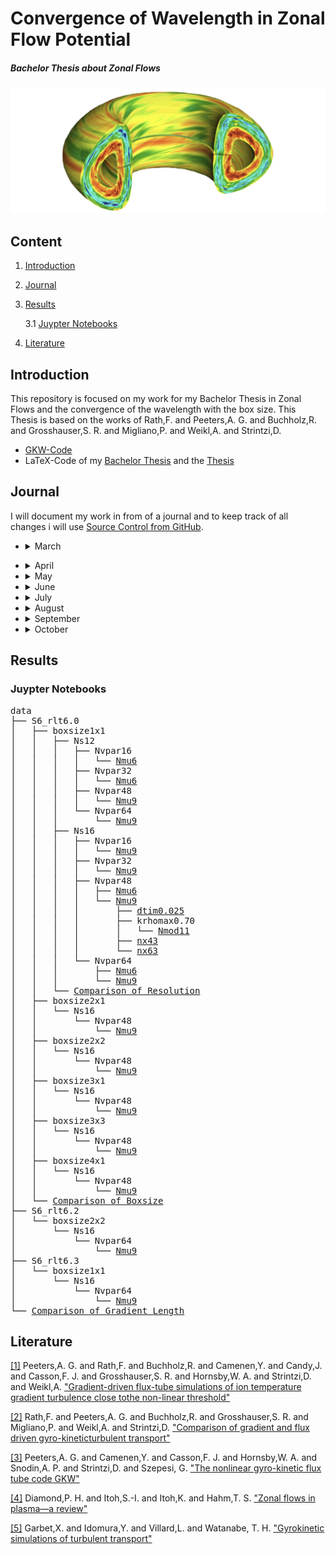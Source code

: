 # Convergence of Wavelength in Zonal Flow Potential

##### Bachelor Thesis about Zonal Flows

![alt text](/pictures/Zonal_Flow.PNG)



## Content

1. [Introduction](#introduction)
2. [Journal](#journal)
3. [Results](#results)

    3.1 [Juypter Notebooks](#juypter-notebooks)

4. [Literature](#literature)



## Introduction 
This repository is focused on my work for my Bachelor Thesis in Zonal Flows and the convergence of the wavelength with the box size. This Thesis is based on the works of Rath,F. and Peeters,A. G. and Buchholz,R. and Grosshauser,S. R. and Migliano,P. and Weikl,A. and Strintzi,D.

* [GKW-Code](https://bitbucket.org/gkw/gkw/wiki/Home)
* LaTeX-Code of my [Bachelor Thesis](/bachelorthesis) and the [Thesis](/bachelorthesis/ZonalFlow.pdf) 



## Journal
I will document my work in from of a journal and to keep track of all changes i will use [Source Control from GitHub](https://github.com/ManeLippert/Bachelorthesis-ZonalFlows/commits/main).

* <details><summary>March</summary>
  <p>

    * <details><summary>24.03.2022 &nbsp; Starting Meeting</summary>
      <p>
        
      # Starting Meeting
        
      #### Thursday 24.03.2022 from 14:00 to 14:25 with Florian Rath and Arthur Peeters

      ### Discussion how to begin the work for bachelor thesis:

      * Start with reproduction of result in [[1]](/literature/Peeters%2C%20Rath%2C%20Buchholz%20-%20Gradient-driven%20flux-tube%20simulations%20of%20ion%20temperature%20gradient%20turbulence%20close%20to%20the%20non-linear%20threshold%20(Paper%2C%202016).pdf) with help of [gkw](/gkw/)
      * Because of the long runtime of the code firstly we will look only in one direction in the velocity space
      * After that small steps in all directions for better understanding of the structure and to find a minimal resolution for the best results 
      * Furthermore increase box size and search for convergence of the wavelength in zonal flows
      * There will be interpretation needed to clarify simplification steps in code

      ### Thesis
      * Work in English or German > will do it in English
      * Continues writing is better than everything in the end
     
     </p>
     </details>

  </p>
  </details>

* <details><summary>April</summary>
  <p>

  * <details><summary>07.04.2022 &nbsp; Kurs "Schreiben einer MINT-Arbeit"</summary>
    </p>
    
    # Kurs "Schreiben einer MINT-Arbeit"

    #### Dienstag 07.04.2022 von 9:00 bis 15:00

    ## Inhalt
    * [Feststellung des Schreibtyps](#feststellung-des-schreibtyps)
    * [Störfaktorem](#störfaktoren)
    * [Phasen des Schreibprozesses](#phasen-des-schreibprozesses)
    * [Fragestellung/Forschungsfrage](#fragestellungforschungsfrage)
    * [Gliederung](#gliederung)
    * [Materialen](#materialen)
    * [Rohtext](#rohtext)
    * [Wissenschaftlicher Schreibstil](#wissenschaftlicher-schreibstil)
    * [Illustrationen](#illustrationen)
    * [Zitieren](#zitieren)
    * [Beleg im Text](#beleg-im-text)
    * [Methoden der Organisation und Planung](#methoden-zur-organisation-und-planung)

    ## Feststellung des Schreibtyps

    ![FragenSchreibtyp1](/pictures/HowToMINT/Schreibtypentest-1.png)
    ![FragenSchreibtyp2](/pictures/HowToMINT/Schreibtypentest-2.png)
    ![FragenSchreibtypAuswertung1](/pictures/HowToMINT/Schreibtypentest-3.png)
    ![FragenSchreibtypAuswertung2](/pictures/HowToMINT/Schreibtypentest-4.png)

    ## Störfaktoren

    * **Zeitdiebe** &rarr; Prokrastination am Handy?
    * **Schreiborte** &rarr; Feststellen wo die besten Schreiborte für einen sind &rarr; Draußen bei schönen Wetter
    * **Schreibzeiten** &rarr; Morgen, Nachmittags oder Abends &rarr; Nachmittags oder Abends

    ## Phasen des Schreibprozesses
    1. Orientierung und Planung
    2. Strukturieren, gliedern, forschen/lesen
    3. Material auswerten, Rohfassung schreiben
    4. Überarbent und Feedback einholen
    5. Schlusskorrektur und Abgabe

    ## Fragestellung/Forschungsfrage

    Grenzt Thema ein und leitet fokussiert durch die Arbeit

    ![Forschungsfrage1](/pictures/HowToMINT/AB1_Forschungsfrage-1.png)
    ![Forschungsfrage2](/pictures/HowToMINT/AB1_Forschungsfrage-2.png)

    ![ForschungsfrageHandout](/pictures/HowToMINT/Handout_Forschungsfrage.png)


    ## Gliederung

    * **Einleitung** &rarr; Hinführung, Problemstellung. Fragestellung (thematisieren), Methodik, Aufbau, Hauptergebnisse
    * **Methoden** &rarr; Zustandekommen der Ergebnisse, Grund für Glaubwürdigkeit (Auch Materialen)
    * **Ergebnisse** &rarr; Ausformulierung und Darstellung
    * **Diskussion** &rarr; Bezug auf Ergebnisse, dann breiter Fokus (Rückbezug zur Problemstellung)

    ## Materialen
    Quellen und Literatur frühzeitig dokumentieren (auch Anmerkungen möglich)

    ## Rohtext
    * Erstefassung eines Textes
    * Noch ungeschliffen
    * Macht as den Gedanken etwas Konkretes
    * Nimmt den Druck alles beim ersten Schreiben perfekt zu machen
    * Liefert Grundlage für weitere Schritte
    * Mehrfache Überarbeitungen machen den Rohtext zu einen abgereiften Text

    ## Wissenschaftlicher Schreibstil

    * Sachlich und Neutral
    * Logische Argumentation und Aufbau (roter Faden) &rarr; Forschungsfrage
    * Überprüfbarkeit und Nachvollziehbarkeit (Zitation)
    * Korrekte Verwendung von Fachbegriffen
    * Einheitlichkeit
       
    <br />
    
    ![Schreibstil](/pictures/HowToMINT/AB2_Schreibstil_%C3%9Cbung.png)

    ## Illustrationen
    ![Illu](/pictures/HowToMINT/Handout_Illustrations.png)

    ## Zitieren

    ### Faustregel
    1. Überhaupt zitieren
    2. Einheitlich zitieren
    3. Vorgaben beachten
    
    <br />
    
    Es gibt aber nicht den einen Zitierstil. Dieser kann sich von Fach zu Fach ändern.

    ### **WICHTIG**
    * Nachprüfbarkeit und Nachvollziehbarkeit
    * Einwandfreies zitieren &rarr; Ausdruck für wissenschaftliche Sorgfalt
    * Nachweis über über eigenständige Leitung &rarr; Trennung der Aussagen
    * Lesbarkeit &rarr; Mehr wissenschaftliche Form

    ### 1. Wörtliches/Direktes Zitat
    * Wörtliche Übernahme von Textpassagen, Sätzen, Satzteilen und Ausdrücken
    * Beginnt und endet mit Anführungszeichen
    * Längere Zitate werden i.d.R. eingerückt
    * Buchstabliche Genauigkeit 
    * Evtl. kursive Schrift, kleinere Schriftart, Absatz mit Einrückung und einzeiliger Abstand

    ### 2. Paraphrase/Indirektes Zitat
    * Sinngemäße Übernahme fremder Gedanken/Aussagen mit eigenen Worten
    * Ohne Anführungszeichen
    * Umfang muss eindeutig erkennbar sein 
    * Eventuell Zusatz "vgl."

    ### Beleg im Text
    &rarr; Verweis wird in Klammern hinter dem Zitat angefügt, gefolgt von einem Punkt: 

    &nbsp;  &nbsp; &nbsp;.....(Vgl. Eco, 2010, S.204). (**Vor dem Punkt**)

    &rarr; Wenn Autoren explizit erwähnt wurden, folgt die Quelle direkt hinter dem Namen: 

    &nbsp;  &nbsp; &nbsp;.....Eco (2010, S.204)

    &rarr; Verweis mit Fußnote. Jede Fußnote beginnt mit einem Großbuchstaben und endet mit einem Punkt. Zahl der Fußnote folgt hinter dem Punkt

    &nbsp;  &nbsp; &nbsp;.....xyz.³

    ___
    &nbsp;  &nbsp; &nbsp;³Vgl. Eco, 2010, S.204.

    ## Methoden zur Organisation und Planung

    ![Orga1](/pictures/HowToMINT/Methodenhandout_WS%20Orga%20und%20Planen-1.png)
    ![Orga2](/pictures/HowToMINT/Methodenhandout_WS%20Orga%20und%20Planen-2.png)
    ![Orga3](/pictures/HowToMINT/Methodenhandout_WS%20Orga%20und%20Planen-3.png)

    </p>
    </details>
    
  </p>
  </details>

* <details><summary>May</summary>
  <p>

  * <details><summary>05.05.2022 &nbsp; Start with Bachelor Work</summary>
    <p>

    # Start with Bachelor Work

    #### Thursday 24.03.2022 from 14:00 to 14:27 with Florian Rath and Arthur Peeters

    ### Discussion on how to run the code:

    #### Login:

    * Login on local machine through ```x2go``` because ```ssh``` is too slow. 
    * When someone uses login through ```ssh``` the command line is shrunk down to a limited amount of executables that results in no ```make``` command. To get full access to the command line one has too ```ssh``` to ```bpptx```

    #### Cluster:

    * ```btrzx1``` is easier to run code 
    * ```btrzx3``` could cause problems with the nodes but is more efficient than ```btrzx1```

    Run code first on ```btrzx1``` with [```bashrc_btrzx1```](/gkw/run_btrzx1/bashrc_btrzx1) (loads all modules for ```GKW```) with jobmanager ```SLURM``` (started with ```sbatch```) and jobscript [```jobscript_btrzx1_simple```](/gkw/run_btrzx1/jobscript_btrzx1_simple).

    #### Sync Files:

    From local to remote machine
    ```
    scp -r Bachelorthesis-ZonalFlows/gkw/ user@btrzx1-1.rz.uni-bayreuth.de:gkw/
    ```
    From remote to local
    ```
    scp -r user@btrzx1-1.rz.uni-bayreuth.de:gkw/ Bachelorthesis-ZonalFlows/gkw/ 
    ```

    on Linux account just use ```git``` protocol

    ### What to do first:

    * Use test cases with adiabatic electrons
    * Work with spectral and non-spectral (cheaper, but steps in heat production not reproducible) and compare the time duration
    * In [paper](/literature/Peeters%2C%20Rath%2C%20Buchholz%20-%20Comparison%20of%20gradient%20and%20flux%20driven%20gyro-%0Akinetic%20turbulent%20transport%20(Paper%2C%202016).pdf) they used spectral 
    * Compare spectral outcome with [paper](/literature/Peeters%2C%20Rath%2C%20Buchholz%20-%20Comparison%20of%20gradient%20and%20flux%20driven%20gyro-%0Akinetic%20turbulent%20transport%20(Paper%2C%202016).pdf)
    * Verify the decrease of turbulence and heat flux on work point (condition of this bachelor thesis)

    </p>
    </details>

  * <details><summary>10.05.2022 &nbsp; First Day in the Office in Bayreuth</summary>
    <p>

    # First Day in the Office in Bayreuth

    #### Thusday 10.05.2022 from 10:00 to 17:30

    ### First Run with gkw
    For the first run I used the [input.dat.minimum](https://github.com/ManeLippert/Bachelorthesis-ZonalFlows/blob/main/gkw/doc/input.dat.minimum) that gaves me the examination files in the ```~/gkw/run``` directory. For futher examination I will use ```python``` on my local machine.

    ### Discussion with Florian Rath

    * Run ```gkw``` with configuration (S6) from [[1]](/literature/Peeters%2C%20Rath%2C%20Buchholz%20-%20Gradient-driven%20flux-tube%20simulations%20of%20ion%20temperature%20gradient%20turbulence%20close%20to%20the%20non-linear%20threshold%20(Paper%2C%202016).pdf) page 2

    Use [```cyclone```](https://github.com/ManeLippert/Bachelorthesis-ZonalFlows/blob/main/gkw/doc/input/cyclone) as basis ```input.dat``` and change parameter according (S6)

    * Save data as ```hdf5``` (8 times more compact than ```ASCII```). ```python``` can read files easily 

    * As diagnostic run ```xy_phi``` to get data from [[1]](/literature/Peeters%2C%20Rath%2C%20Buchholz%20-%20Gradient-driven%20flux-tube%20simulations%20of%20ion%20temperature%20gradient%20turbulence%20close%20to%20the%20non-linear%20threshold%20(Paper%2C%202016).pdf) page 8 pictures

    ```
    !------------------------------------------------------------------------------------------------------------------------
    &CONTROL
    zonal_adiabatic = .true.,               !If zonal flows corrections included for adiabiatic electrons       (default = F)

    order_of_the_zf_scheme = 'sixth_order'  !Use a different finite-differences scheme for (default = order_of_the_scheme)

    D      = disp_par = 1.0                 !(Hyper) dissipation coefficient for parallel derivatives.          (default=0.2)
    D_vpar = disp_vp  = 0.2                 !(Hyper) dissipation coefficient for parallel velocity space        (default=0.2)
    D_x    = disp_x   = 0.1                 !(Hyper) dissipation coefficient in perpendicular x direction       (default=0.0)
    D_y    = disp_y   = 0.1                 !(Hyper) dissipation coefficient in perpendicular y direction       (default=0.0)

    io_format = 'hdf5'                      ! Use 'ascii' to output all data as formatted text files      (default = 'mixed')
                                            !     'binary' to output all data as unformatted binary files
                                            !     'mixed' to output some binary and mostly text files
                                            !     'hdf5' to output a single HDF5 file (needs compilation with HDF5 libraries)
                                            !     'hdf5+ascii' to output a single HDF5 file and duplicate 1D and 2D data to
                                            !         formatted text files.
                                            !     'none' to output no data at all.
    /
    !------------------------------------------------------------------------------------------------------------------------
    &GRIDSIZE
    N_m    = NMOD        = 21               !Number of binormal modes - do not interact for linear runs
    N_x    = NX          = 83               !Number of radial wave vectors / points: needs to be an odd number for spectral
    N_s    = N_s_grid    = 16               !Number of grid points along the field line
    N_vpar = n_vpar_grid = 64               !Number of grid points for parallel velocity (must be even)
    N_mu   = N_mu_grid   = 9                !Total number of magnetic moment grid points
    /
    !------------------------------------------------------------------------------------------------------------------------
    &MODE
    mode_box = .true.,                      !Determines if there is a 2D grid of ky,kx. if true use nperiod = 1 (default = F)
                                            !If nperiod = 1 and mode box = .true. the kx modes will be coupled.
    krhomax = 1.4,                          !For mode_box, this is the maximum k_theta rho_i (ky) on the grid.(default = 0.0)
                                            !For nmod>1, modes are equidistantly spaced from 0.0 to to krhomax.
                                            !k_perp is evaluated on the low field side of the outboard midplane.
                                            !rho_i evaluated on the flux surface at the major radius of the magnetic axis.
                                            !Note that other codes may normalise the thermal velocity differently
                                            !which can correspond to  gkw k_theta that are a factor sqrt(2) greater.
    /
    !------------------------------------------------------------------------------------------------------------------------
    &SPECIES
    rlt = 6.0
    /
    !------------------------------------------------------------------------------------------------------------------------
    &GEOM
    GEOM_TYPE = 'circ'                      !Switch for the metric: 's-alpha', 'circ', 'miller', 'fourier' or 'chease'   
                                            !(default = 's-alpha')
    /
    !------------------------------------------------------------------------------------------------------------------------
    &DIAGNOSTIC
    xy_phi = .true.                         ! Electrostatic potential in perpendicular plane at LFS midplane    (default = T)
    /
    !------------------------------------------------------------------------------------------------------------------------
    &LINEAR_TERM_SWITCHES                   
    v_d = idisp = 1                         !Select between dissipation schemes in finite differences 
    /
    ```
    </p>
    </details>

  * <details><summary>11.05.2022 &nbsp; Run for Standard Resolution 6th order (S6)</summary>
    <p>

    # Run for Standard Resolution 6th order (S6)

    #### Wednesday 11.05.2022 9:45 to 13:30

    ### New Input file

    [```input_S6_rtl6.dat```](../data/S6_rlt6.0/Nsgrid16_Nvpargrid64_Nmugrid9/input.dat)

    On ```btrzx1``` the maximal available processors are 32 so that you have to determine additional values. Furthermore ```gkw``` needs time to write files and the maximal runtime should be 15min less than the ```walltime```. On ```btrzx1``` the ```walltime``` is set to 24h (maximum duration). Lastly I set the parameter for the timesteps for writing checkpoint files in ```ndump_ts```.

    #### Conditions:
    * ```N_procs_mu``` < ```N_mu_grid```
    * ```N_procs_vpar``` * ```N_procs_s``` != 32
    * ```max_seconds``` = ```walltime``` - 900


    ```
    !------------------------------------------------------------------------------------------------------------------------
    &CONTROL
    zonal_adiabatic = .true.,               !If zonal flows corrections included for adiabiatic electrons       (default = F)

    order_of_the_zf_scheme = 'sixth_order'  !Use a different finite-differences scheme for (default = order_of_the_scheme)

    D      = disp_par = 1.0                 !(Hyper) dissipation coefficient for parallel derivatives.          (default=0.2)
    D_vpar = disp_vp  = 0.2                 !(Hyper) dissipation coefficient for parallel velocity space        (default=0.2)
    D_x    = disp_x   = 0.1                 !(Hyper) dissipation coefficient in perpendicular x direction       (default=0.0)
    D_y    = disp_y   = 0.1                 !(Hyper) dissipation coefficient in perpendicular y direction       (default=0.0)

    io_format = 'hdf5'                      ! Use 'ascii' to output all data as formatted text files      (default = 'mixed')
                                            !     'binary' to output all data as unformatted binary files
                                            !     'mixed' to output some binary and mostly text files
                                            !     'hdf5' to output a single HDF5 file (needs compilation with HDF5 libraries)
                                            !     'hdf5+ascii' to output a single HDF5 file and duplicate 1D and 2D data to
                                            !         formatted text files.
                                            !     'none' to output no data at all.

    ndump_ts=500                   !Number of large timesteps between writing of checkpoint DMP files    

    max_seconds = 85500            ! 24h = 86400s 15min = 900s -> 85500
    /
    !------------------------------------------------------------------------------------------------------------------------
    &GRIDSIZE
    N_m    = NMOD        = 21               !Number of binormal modes - do not interact for linear runs
    N_x    = NX          = 83               !Number of radial wave vectors / points: needs to be an odd number for spectral
    N_s    = N_s_grid    = 16               !Number of grid points along the field line
    N_vpar = n_vpar_grid = 64               !Number of grid points for parallel velocity (must be even)
    N_mu   = N_mu_grid   = 9                !Total number of magnetic moment grid points

    N_procs_mu   = 3                        !As above, but for mu                                              
    N_procs_vpar = 8                        !As above, but for vpar (>1 only works if vp_trap = 0)             
    N_procs_s    = 4                        !As above, but for s
    /
    !------------------------------------------------------------------------------------------------------------------------
    &MODE
    mode_box = .true.,                      !Determines if there is a 2D grid of ky,kx. if true use nperiod = 1 (default = F)
                                            !If nperiod = 1 and mode box = .true. the kx modes will be coupled.
    krhomax = 1.4,                          !For mode_box, this is the maximum k_theta rho_i (ky) on the grid.(default = 0.0)
                                            !For nmod>1, modes are equidistantly spaced from 0.0 to to krhomax.
                                            !k_perp is evaluated on the low field side of the outboard midplane.
                                            !rho_i evaluated on the flux surface at the major radius of the magnetic axis.
                                            !Note that other codes may normalise the thermal velocity differently
                                            !which can correspond to  gkw k_theta that are a factor sqrt(2) greater.
    /
    !------------------------------------------------------------------------------------------------------------------------
    &SPECIES
    rlt = 6.0
    /
    !------------------------------------------------------------------------------------------------------------------------
    &GEOM
    GEOM_TYPE = 'circ'                      !Switch for the metric: 's-alpha', 'circ', 'miller', 'fourier' or 'chease'   
                                            !(default = 's-alpha')
    /
    !------------------------------------------------------------------------------------------------------------------------
    &DIAGNOSTIC
    xy_phi = .true.                         ! Electrostatic potential in perpendicular plane at LFS midplane    (default = T)
    /
    !------------------------------------------------------------------------------------------------------------------------
    &LINEAR_TERM_SWITCHES                   
    v_d = idisp = 1                         !Select between dissipation schemes in finite differences 
    /
    ```

    In the input file is also more options that are provided by Florian Rath. For example the option that ```gkw``` will automatically write restart files and additional DIAGNOSTICS.

    ### Jobscript

    #### Conditions:
    * ```SBATCH --nodes=N_procs_mu*N_procs_vpar*N_procs_s``` = 96
    * ```SBATCH --ntasks-per-node=32```
    * ```SBATCH --nodes=3``` = 32 * 3 = 96
    * ```SBATCH --time=0-24:00:00```

    [```jobscript_btrzx1_S6```](../gkw/btrzx1/jobscript_btrzx1_S6)

    </p>
    </details>

  * <details><summary>12.05.2022 &nbsp; Discussion about Resolution & Run for (S6) with rtl=6.3</summary>
    <p>

    # Discussion about Resolution

    #### Thursday 24.03.2022 from 14:00 to 14:25 with Florian Rath and Arthur Peeters

    ### Minimum Values

    WIP so we will try to find the best minimum resolution

    * ```N_s_grid``` = 12
    * ```N_vpar_grid``` = 16 or 32
    * ```N_mu_grid``` = 6

    Numeric dissipation gains with smaller scales of resolution that could cause the **lost** of zonal flows

    ### ```Python``` Program

    * Write ```python``` program to evaluate the ```xy_phi``` diagnostics and symbolize 'Scherrrate' and heat flux
    * Learn how to evaluate ```h5``` files

    # Run for (S6) with rtl=6.3

    [```input_S6_rtl6.3.dat```](../data/S6_rtl6.3/input.dat)

    [```jobscript_btrzx1_S6```](../data/S6_rtl6.3/jobscript_btrzx1)

    </p>
    </details>

  * <details><summary>16.05.2022 &nbsp; Writing of useful shell scripts</summary>
    <p>

    # Writing of useful shell scripts

    #### Monday 16.05.2022 13:15 to 23:00

    ## Shell Scripts
    * [```ssh_btrzx1```](../ssh/ssh_btrzx1.sh) turns automatically the vpn connection on and connects to ```btrzx1-1.rz.uni-bayreuth.de```

    * [```ssh_copy```](../ssh/ssh_copy.sh) useful copy script to copy files from remote to local or in the other direction

    </p>
    </details>

  * <details><summary>20.05.2022 &nbsp; Discussion about evaluation of the shearing rate $\omega_{\mathrm{E \times B}}$</summary>
    <p>

    # Discussion about evaluation of the shearing rate

    #### Friday 20.05.2022 12:00 to 12:15 with Florian Rath and Arthur Peeters

    ## Coordinate

    The coordinate ```x``` is in the ```h5```-file marked as ```xphi``` and is the radial coordinate

    ## Derivative

    The derivative is periodic which means that at the start point $f_0$ the other two points for derivative would be $f_{N}$ and $f_1$ and at the end point $f_{N}$ the other two points would be $f_{N-1}$ and $f_0$.\
    \
    That concludes to the formula:\
    \
    Start: $\frac{f_1 - 2 \cdot f_0 + f_N}{h^2}$\
    \
    Middle: $\frac{f_{i+1} - 2 \cdot f_i + f_{i-1}}{h^2}$\
    \
    End: $\frac{f_{0} - 2 \cdot f_N + f_{N-1}}{h^2}$

    ## Additional Diagnostic

    Use fourier spetrum as additional diagnostic to evaluate the shearing rate $\omega_{\mathrm{E \times B}}$ like in Fig 5a in [[1]](https://doi.org/10.1063/1.4961231)

    </p>
    </details>

  </p>
  </details>

* <details><summary>June</summary>
  <p>

  * <details><summary>08.06.2022 &nbsp; Resolution, Folder Structure & Comparison of Resolution</summary>
    <p>

    # Resolution, Folder Structure and Comparison of Resolution

    #### Wednesday 08.06.2022

    ## Resolution

    Best resolution: 

    ```Nsgrid = 16```, ```Nvpar = 48```, ```Nmugrid = 9```

    Possible Variations: 

    * ```krhomax = 0.70 | nmod = 11```
    * ```krhomax = 1.05 | nmod = 16```
    * ```nx = 63```, ```nx = 43```

    ## New Folder Structure

    Every change in ```input.dat``` gets it own folder and the evaluation notebook write changes in picture name. Furthermore the notebook will write with python the picture folder.

    ## Comparison of Resolution

    * ```Nsgrid = 12/16``` | ```Nvpargrid = 64```, ```Nmugrid = 9``` | ```Nvpargrid = 48```, ```Nmugrid = 9```
    * ```Nvpargrid = 64/48/32/16``` | ```Nsgrid = 16```, ```Nmugrid = 9``` 
    * ```Nmugrid = 6/9``` | ```Nvpargrid = 64```, ```Nsgrid = 16``` | ```Nvpargrid = 48```, ```Nsgrid = 16```

    </p>
    </details>

  * <details><summary>09.06.2022 &nbsp; Meeting to increase Boxsize radially</summary>
    <p>

    # Meeting to increase Boxsize radially

    #### Thursday 09.06.2022 14:00 to 14:30 with Florian Rath and Arthur Peeters

    ## Change Timestep
    Set ```dtim = 0.02``` to ```dtim = 0.025``` and compare outcome with $\delta t$. The graph should decrease vor ```dtim```.
    ```dtim``` is a timestep measured with gkw.

    ## Final Resolution

    ```Nsgrid = 16```, ```Nvpar = 48```, ```Nmugrid = 9```

    ## Increase Boxsize radially

    Change following variables according to increase factor $N$:

    * ```ikx_space_N``` $= 5 * N$
    * ```nx_N``` $= [($ ```nx_1``` $-1 ) * N ] +1$ 

    Boxsize 1x1: `nx_1` = 83, &nbsp; `ikx_space_1` = 5\
    Boxsize 2x1: `nx_2` = 165, `ikx_space_2` = 10\
    Boxsize 3x1: `nx_3` = 247, `ikx_space_3` = 15\
    Boxsize 4x1: `nx_4` = 329, `ikx_space_4` = 20

    </p>
    </details>
  * <details><summary>15.06.2022 - 29.07.2022 &nbsp; Work on Restart Script & Run for increased Boxsize</summary>
    </p>
      
    # Work on Restart Script
    
    Lots of work for the rest of the month gone into the development of the restart script [`slurm_monitor.py`](/python/slurm_monitor.py) to 
    tackle the problem of dealing everyday with restarts of the code due to some wall time of the cluster btrzx1.
    For that the script is developed as python3 script that only needs built in python modules to ensure running on every system. 
    The script itself looks in a specific time interval if the job is running, pending or needs to be started und das this routine until a defined
    timestep is reached all by load the output of SLURM Job Manager with `squeue` and analyse the output.
    The Core build could be adopted for diffent jobmanager as well the script is build variable enough to ensure the changing of the inportant values.
      
    # Run of increased boxsize
      
    The Rest of the time was waiting for the simulation for Boxsize 4x1 to be complete
    </p>
    </details>
  </p>
  </details>
* <details><summary>July</summary>
  <p>
      
  * <details><summary>05.07.2022 &nbsp; Meeting to increase Boxsize binormal </summary>
    <p>

    # Meeting to increase Boxsize binormal

    #### Thursday 05.07.2022 14:00 to 14:30 with Florian Rath and Arthur Peeters
        
    ## Increase Boxsize binormal

    Change following variables according to increase factor $N$:
    * ```ikx_space_N``` $= 5$
    * ```nx_N``` $= [($ ```nx_1``` $-1 ) * N ] +1$ 
    * ```nmod_N``` $= [($ ```nmod_1```$ -1) * N ] +1$
        
    Boxsize 1x1: `nx_1` = 83, &nbsp; `nmod_1` = 21\
    Boxsize 2x2: `nx_2` = 165, `nmod_2` = 41\
    Boxsize 3x3: `nx_3` = 247, `nmod_3` = 61\
    Boxsize 4x4: `nx_4` = 329, `nmod_4` = 81
    
    </p>
    </details>
      
  * <details><summary>06.07.2022 - 29.07.2022 &nbsp; Problems with hdf5-file & Further work on restart script</summary>
    <p>
        
    ## Problems with hdf5-file
    
    hdf5 files have to be closed every time you are done with processing data. Otherwise the file gets curupted and the data gets lost because
    only the programm that opens the hdf5 file can close it. This behaviour results in lots of problems on the server because of the storage limit
    on btrzx1 GKW got stopped and the file remained open.
    
    ## Further Work on restart script
    
    Because of that the restart script now features a backup option to safe data between successful runs und can restore it after error.
    As additonal the restart script now can write the job name into the jobscript file, has timestaps for each new status update, 
    writes outputs in `status.txt` and sends mails at the start and the end of on total run.
        
    </p>
    </details>
    
  </p>
  </details>

* <details><summary>August</summary>
  <p>
  
  * <details><summary>06.08.2022 - 16.08.2022 &nbsp; Evaluate Data</summary>
    <p> 
    
    ## Evaluate Data
    To make sure every simulations has no turbulence a fourier plot of fourer mode 1 to 5 (in Plots $k_1$ to $k_5$) will in the time domain be made. 
    It has shown that the mode with a value of $\omega_{\mathrm{E \times B}, max} \sim 0.20$ is also the wavelength thats converges 
    with the boxsize. So if the mode $k_3$ is at $\omega_{\mathrm{E \times B}, max} \sim 0.20$ we know when the other modes are nearly zero
    that in the boxsize the 3 times wavelength converges with the boxsize.
    
    ## Results
        
    Boxsize 1x1: $k_1$\
    Boxsize 2x1: $k_2$\
    Boxsize 2x2: $k_2$\
    Boxsize 3x1: $k_3$\
    Boxsize 3x3: $k_4$\
    Boxsize 4x1: $k_4$
        
    Note that the boxsize 3x3 the fourier mode is $k_4$ has the value $0.20$. So this could be inconsitent with the other results for the Xx1
    boxsizes
    
    </p>
    </details>
     
    
  * <details><summary>17.08.2022 &nbsp; Meeting about Boxsize 3x3 & Further Work</summary>
    <p> 
    
    # Meeting about Boxsize 3x3

    #### Thursday 17.08.2022 14:15 to 14:45 with Florian Rath and Arthur Peeters
    
    The wavelength is not well defined (in german 'scharf') so because of the results of boxsize 3x3 with the fourier mode $k_4$ the actually result is
    not cruial because the question of the thesis is if the wavelength does converge at all so if $k_4$ or $k_3$ is the stabilizing fourier mode
    is not from intrested. However it would be consistent with the results of Xx1 if 3x3 have had the mode $k_4$. 
    
    Although the runs are very long the result that the stairscase structure fully developes is remarkable so the underlying process of 
    turbulence that gets stablize through zonal flows holds for even longer runs and hint to a mechanism of toridial plasma.
        
    The results are very good because boxsize was chosen really well that gets confirmed with the formation of the staircase structure and
    the convergence of the wavelength.
        
    # Further Work
     
    To determined the results even more Florian suggests to run more nearby the finite heatflux threshold. To recall all simulations were run with an 
    gradient length $R/L_T$ of $6.0$ because of the run at $6.3$ was not stabilize quick enough as $6.0$. The last simulations sould bei run with an
    gradient length of $6.2$ and a boxsize of 2x2.
        
    </p>
    </details> 
    
  * <details><summary>18.08.2022 - 24.08.2022 &nbsp; Result for $R/L_T = 6.2$ & Plots for Thesis </summary>
    <p>
    
    # Result for $R/L_T = 6.2$
        
    The simulation for $R/L_T = 6.2$ does stabilize very quick like 1x1, 2x2 and 3x3 so the wavelength does indeed converge with the boxsize. As an 
    view in the future maybe long simulations can even converge even faster if the boxsize in radially and binormal is suitable chosen.
        
    # Plots for Thesis
        
    When displaying plots of the wavelength over a time interval it is enough to only display the intresting time intervals e.g. instabil, semi-stabil
    and stabil in addition to that show time intervals where it seems the turbulence is stabilized but the staircase structure is not fully 
    developed.
        
    </p>
    </details>
      
  * <details><summary>25.08.2022 - 31.08.2022 &nbsp; Saving data to NAS tp5-peeters </summary>
    <p>
        
    # Saving data to NAS tp5-peeters
        
    Cloned repository and copied data to NAS of tp5-peeters. For more informations read [README-DATA](/data/README.md).
    
    </p>
    </details>
  
* <details><summary>September</summary>
  <p>      
      
  * <details><summary>01.09.2022 &nbsp; Meeting about Publication in Physiccs of Plasma & Layout Bachelor Thesis</summary>
    <p>   
    
    # Meeting about Publication in Physiccs of Plasma & Layout Bachelor Thesis
    
    #### Thursday 01.09.2022 14:00 to 14:30 with Florian Rath and Arthur Peeters
  
    # Layout Bachelor Thesis
        
    For the bachelor thesis is no other regulation than that of the examination office of the MPI in Bayreuth.
        
    # Publication in Physiccs of Plasma
    
    Results of the bachelor thesis should be publicated as brief communication in physics of plasma for that it is cruial to know the
    layout und the rules of the journal.
        
    </p>
    </details>  
       
  * <details><summary>02.09.2022 - 30.09.2022 &nbsp; Work on Publication (1) </summary>
    <p>
        
    # Work on Publication (1)
    
    Publication should not be longer than $3500$ words and not longer than 4 Pages to ensure that [wordcount.tex](/breifcommunication/wordcount.tex)
    count the words and pages. 
        
    For Plots only include the necessary plots that are comparison in of the boxsizes in Xx1, XxY, $R/L_T$ and 2x1 between 2x2 and 3x1 between 3x3
    with plots of the turbulence to show simulation is stabil and one example plot with $\omega_{\mathrm{E \times B, max}}$ and
    the corresponding fourier modes.
    No Plots needed for instabil and semi-stabil of wavelength plots in publication only stabil and intresting semi-stabil wavelength plots. 
      
    </p>
    </details>
    
  </p>
  </details>

* <details><summary>October</summary>
  <p>
   
  </p>
  </details>
      
## Results

### Juypter Notebooks

<pre>
data
├── S6_rlt6.0
│   ├── boxsize1x1
│   │   ├── Ns12
│   │   │   ├── Nvpar16
│   │   │   │   └── <a href="/data/S6_rlt6.0/boxsize1x1/Ns12/Nvpar16/Nmu6/eval.ipynb">Nmu6</a>
│   │   │   ├── Nvpar32
│   │   │   │   └── <a href="/data/S6_rlt6.0/boxsize1x1/Ns12/Nvpar32/Nmu6/eval.ipynb">Nmu6</a>
│   │   │   ├── Nvpar48
│   │   │   │   └── <a href="/data/S6_rlt6.0/boxsize1x1/Ns12/Nvpar48/Nmu9/eval.ipynb">Nmu9</a>
│   │   │   └── Nvpar64
│   │   │       └── <a href="/data/S6_rlt6.0/boxsize1x1/Ns12/Nvpar64/Nmu9/eval.ipynb">Nmu9</a>
│   │   ├── Ns16
│   │   │   ├── Nvpar16
│   │   │   │   └── <a href="/data/S6_rlt6.0/boxsize1x1/Ns16/Nvpar16/Nmu9/eval.ipynb">Nmu9</a>
│   │   │   ├── Nvpar32
│   │   │   │   └── <a href="/data/S6_rlt6.0/boxsize1x1/Ns16/Nvpar32/Nmu9/eval.ipynb">Nmu9</a>
│   │   │   ├── Nvpar48
│   │   │   │   ├── <a href="/data/S6_rlt6.0/boxsize1x1/Ns16/Nvpar48/Nmu6/eval.ipynb">Nmu6</a>
│   │   │   │   └── <a href="/data/S6_rlt6.0/boxsize1x1/Ns16/Nvpar48/Nmu9/eval.ipynb">Nmu9</a>
│   │   │   │       ├── <a href="/data/S6_rlt6.0/boxsize1x1/Ns16/Nvpar48/Nmu9/dtim0.025/eval.ipynb">dtim0.025</a>
│   │   │   │       ├── krhomax0.70
│   │   │   │       │   └── <a href="/data/S6_rlt6.0/boxsize1x1/Ns16/Nvpar48/Nmu9/krhomax0.70/Nmod11/eval.ipynb">Nmod11</a>
│   │   │   │       ├── <a href="/data/S6_rlt6.0/boxsize1x1/Ns16/Nvpar48/Nmu9/nx43/eval.ipynb">nx43</a>
│   │   │   │       └── <a href="/data/S6_rlt6.0/boxsize1x1/Ns16/Nvpar48/Nmu9/nx63/eval.ipynb">nx63</a>
│   │   │   └── Nvpar64
│   │   │       ├── <a href="/data/S6_rlt6.0/boxsize1x1/Ns16/Nvpar64/Nmu6/eval.ipynb">Nmu6</a>
│   │   │       └── <a href="/data/S6_rlt6.0/boxsize1x1/Ns16/Nvpar64/Nmu9/eval.ipynb">Nmu9</a>
│   │   └── <a href="/data/S6_rlt6.0/boxsize1x1/compare_resolution.ipynb">Comparison of Resolution</a>
│   ├── boxsize2x1
│   │   └── Ns16
│   │       └── Nvpar48
│   │           └── <a href="/data/S6_rlt6.0/boxsize2x1/Ns16/Nvpar48/Nmu9/eval.ipynb">Nmu9</a>
│   ├── boxsize2x2
│   │   └── Ns16
│   │       └── Nvpar48
│   │           └── <a href="/data/S6_rlt6.0/boxsize2x2/Ns16/Nvpar48/Nmu9/eval.ipynb">Nmu9</a>
│   ├── boxsize3x1
│   │   └── Ns16
│   │       └── Nvpar48
│   │           └── <a href="/data/S6_rlt6.0/boxsize3x1/Ns16/Nvpar48/Nmu9/eval.ipynb">Nmu9</a>
│   ├── boxsize3x3
│   │   └── Ns16
│   │       └── Nvpar48
│   │           └── <a href="/data/S6_rlt6.0/boxsize3x3/Ns16/Nvpar48/Nmu9/eval.ipynb">Nmu9</a>
│   ├── boxsize4x1
│   │   └── Ns16
│   │       └── Nvpar48
│   │           └── <a href="/data/S6_rlt6.0/boxsize4x1/Ns16/Nvpar48/Nmu9/eval.ipynb">Nmu9</a>
│   └── <a href="/data/S6_rlt6.0/compare_boxsize.ipynb">Comparison of Boxsize</a>
├── S6_rlt6.2
│   └── boxsize2x2
│       └── Ns16
│           └── Nvpar64
│               └── <a href="/data/S6_rlt6.2/boxsize2x2/Ns16/Nvpar64/Nmu9/eval.ipynb">Nmu9</a>
├── S6_rlt6.3
│   └── boxsize1x1
│       └── Ns16
│           └── Nvpar64
│               └── <a href="/data/S6_rlt6.3/boxsize1x1/Ns16/Nvpar64/Nmu9/eval.ipynb">Nmu9</a>
└── <a href="/data/compare_gradient_length.ipynb">Comparison of Gradient Length</a>
</pre>

## Literature
[[1]](https://doi.org/10.1063/1.4961231) Peeters,A. G. and  Rath,F. and Buchholz,R. and  Camenen,Y. and Candy,J. and Casson,F. J. and Grosshauser,S. R. and Hornsby,W. A. and Strintzi,D. and Weikl,A. ["Gradient-driven flux-tube simulations of ion temperature gradient turbulence close tothe non-linear threshold"](https://doi.org/10.1063/1.4961231)

[[2]](https://doi.org/10.1063/1.4952621) Rath,F. and Peeters,A. G. and Buchholz,R. and Grosshauser,S. R. and Migliano,P. and Weikl,A. and Strintzi,D. ["Comparison of gradient and flux driven gyro-kineticturbulent transport"](https://doi.org/10.1063/1.4952621)

[[3]](https://doi.org/10.1016/j.cpc.2009.07.001) Peeters,A. G. and Camenen,Y. and Casson,F. J. and Hornsby,W. A. and Snodin,A. P. and Strintzi,D. and Szepesi, G. ["The nonlinear gyro-kinetic flux tube code GKW"](https://doi.org/10.1016/j.cpc.2009.07.001)

[[4]](https://doi.org/10.1088/0741-3335/47/5/r01) Diamond,P. H. and Itoh,S.-I. and Itoh,K. and Hahm,T. S. ["Zonal flows in plasma—a review"](https://doi.org/10.1088/0741-3335/47/5/r01)

[[5]](https://doi.org/10.1088/0029-5515/50/4/043002) Garbet,X. and Idomura,Y. and Villard,L. and Watanabe, T. H. ["Gyrokinetic simulations of turbulent transport"](https://doi.org/10.1088/0029-5515/50/4/043002)
